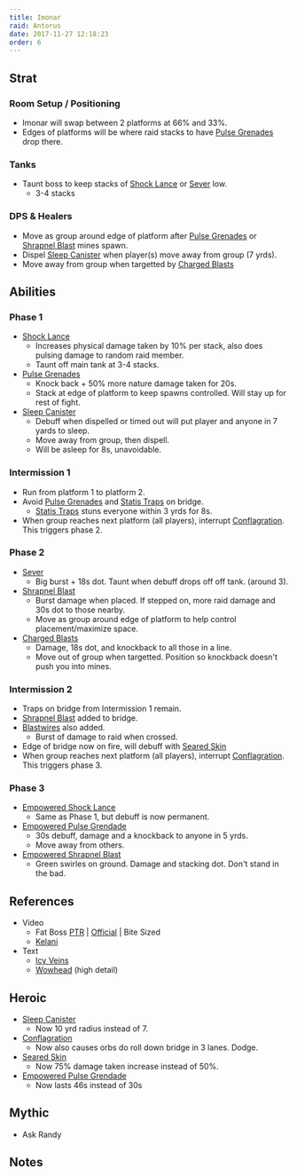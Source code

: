 ```yaml
---
title: Imonar
raid: Antorus
date: 2017-11-27 12:18:23
order: 6
---
```


## Strat
  
### Room Setup / Positioning
- Imonar will swap between 2 platforms at 66% and 33%.  
- Edges of platforms will be where raid stacks to have [Pulse Grenades](http://www.wowhead.com/spell=247376) drop there.  

### Tanks
- Taunt boss to keep stacks of [Shock Lance](http://www.wowhead.com/spell=247367) or [Sever](http://www.wowhead.com/spell=247687) low.  
  - 3-4 stacks  
  
### DPS & Healers
- Move as group around edge of platform after [Pulse Grenades](http://www.wowhead.com/spell=247376) or [Shrapnel Blast](http://www.wowhead.com/spell=247949) mines spawn.  
- Dispel [Sleep Canister](http://www.wowhead.com/spell=247552) when player(s) move away from group (7 yrds).  
- Move away from group when targetted by [Charged Blasts](http://www.wowhead.com/spell=247716)  
  
## Abilities
  
### Phase 1
- [Shock Lance](http://www.wowhead.com/spell=247367)  
  - Increases physical damage taken by 10% per stack, also does pulsing damage to random raid member.  
  - Taunt off main tank at 3-4 stacks.  
- [Pulse Grenades](http://www.wowhead.com/spell=247376)  
  - Knock back + 50% more nature damage taken for 20s.
  - Stack at edge of platform to keep spawns controlled.  Will stay up for rest of fight.  
- [Sleep Canister](http://www.wowhead.com/spell=247552)
  - Debuff when dispelled or timed out will put player and anyone in 7 yards to sleep.  
  - Move away from group, then dispell.  
  - Will be asleep for 8s, unavoidable.  
  
### Intermission 1
- Run from platform 1 to platform 2.  
- Avoid [Pulse Grenades](http://www.wowhead.com/spell=247376) and [Statis Traps](http://www.wowhead.com/spell=247641) on bridge.
  - [Statis Traps](http://www.wowhead.com/spell=247641) stuns everyone within 3 yrds for 8s.
- When group reaches next platform (all players), interrupt [Conflagration](http://www.wowhead.com/spell=248321).  This triggers phase 2.  
  
### Phase 2
- [Sever](http://www.wowhead.com/spell=247687)
  - Big burst + 18s dot.  Taunt when debuff drops off off tank. (around 3).  
- [Shrapnel Blast](http://www.wowhead.com/spell=247949)
  - Burst damage when placed.  If stepped on, more raid damage and 30s dot to those nearby.  
  - Move as group around edge of platform to help control placement/maximize space.
- [Charged Blasts](http://www.wowhead.com/spell=247716)
  - Damage, 18s dot, and knockback to all those in a line.  
  - Move out of group when targetted.  Position so knockback doesn't push you into mines.  
  
### Intermission 2
- Traps on bridge from Intermission 1 remain.  
- [Shrapnel Blast](http://www.wowhead.com/spell=247949) added to bridge.  
- [Blastwires](http://www.wowhead.com/spell=247962) also added.
  - Burst of damage to raid when crossed.  
- Edge of bridge now on fire, will debuff with [Seared Skin](http://www.wowhead.com/spell=254181)
- When group reaches next platform (all players), interrupt [Conflagration](http://www.wowhead.com/spell=248321).  This triggers phase 3.  
  
### Phase 3
- [Empowered Shock Lance](http://www.wowhead.com/spell=250255)  
  - Same as Phase 1, but debuff is now permanent.  
- [Empowered Pulse Grendade](http://www.wowhead.com/spell=248068)  
  - 30s debuff, damage and a knockback to anyone in 5 yrds.  
  - Move away from others.  
- [Empowered Shrapnel Blast](http://www.wowhead.com/spell=248070)  
  - Green swirles on ground.  Damage and stacking dot.  Don't stand in the bad.  
  
## References

- Video
  - Fat Boss [PTR](https://www.youtube.com/watch?v=DfSqXOVs0mY&list=PLu3dsh6Bc2HXf2og3ie8L_Au-3tbxNlXD&index=6) | [Official](https://www.youtube.com/watch?v=LWJdjnSA2CU&index=6&list=PLu3dsh6Bc2HX8s-yU5vcUpkmTwtvNlw0U) | Bite Sized
  - [Kelani](https://www.youtube.com/watch?v=628FSyOoiDE&list=PL7W5-u3Vdf2I8N3T4bi50EQmDGIH3JKlw&index=6)
- Text
  - [Icy Veins](https://www.icy-veins.com/wow/imonar-the-soulhunter-guide-for-antorus-the-burning-throne)
  - [Wowhead](http://www.wowhead.com/imonar-the-soulhunter-antorus-the-burning-throne-strategy-guide) (high detail)


## Heroic
  
- [Sleep Canister](http://www.wowhead.com/spell=247552)  
  - Now 10 yrd radius instead of 7.  
- [Conflagration](http://www.wowhead.com/spell=248321)  
  - Now also causes orbs do roll down bridge in 3 lanes.  Dodge.  
- [Seared Skin](http://www.wowhead.com/spell=254181)  
  - Now 75% damage taken increase instead of 50%.  
- [Empowered Pulse Grendade](http://www.wowhead.com/spell=248068)  
  - Now lasts 46s instead of 30s  
  
## Mythic
- Ask Randy

## Notes